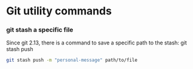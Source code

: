 # Git utility commands

### git stash a specific file

Since git 2.13, there is a command to save a specific path to the stash: git stash push <path>

```sh
git stash push -m "personal-message" path/to/file
```
